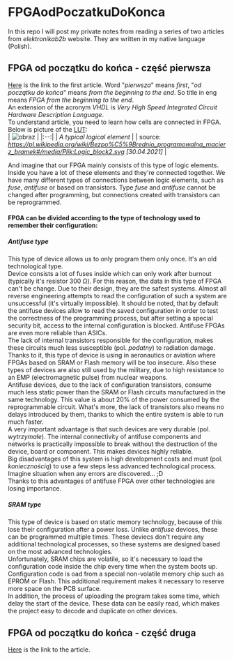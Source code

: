 # FPGAodPoczatkuDoKonca 
In this repo I will post my private notes from reading a series of two articles from *elektronikab2b* website. They are written in my native language (Polish). 

## FPGA od początku do końca - część pierwsza
[Here](https://elektronikab2b.pl/technika/1315-fpga-od-poczatku-do-konca-czesc-pierwsza) is the link to the first article. Word "*pierwsza*" means *first*, "*od początku do końca*" means *from the beginning to the end*. So title in eng means *FPGA from the beginning to the end*. <br/>
An extension of the acronym *VHDL* is *Very High Speed Integrated Circuit Hardware Description Language*. <br/>
To understand article, you need to learn how cells are connected in FPGA. Below is picture of the [LUT](https://electronics.stackexchange.com/questions/169532/what-is-an-lut-in-fpga): <br/>
| ![obraz](https://user-images.githubusercontent.com/43972902/116738433-b80d6f00-a9f2-11eb-984f-3b2807ed8838.png) |
|:--:|
| *A typical logical element* |
| source: *https://pl.wikipedia.org/wiki/Bezpo%C5%9Brednio_programowalna_macierz_bramek#/media/Plik:Logic_block2.svg [30.04.2021]* |

And imagine that our FPGA mainly consists of this type of logic elements. Inside you have a lot of these elements and they're connected together. We have many different types of connections between logic elements, such as *fuse*, *antifuse* or based on transistors. Type *fuse* and *antifuse* cannot be changed after programming, but connections created with transistors can be reprogrammed.

#### FPGA can be divided according to the type of technology used to remember their configuration: 
##### Antifuse type 
This type of device allows us to only program them only once. It's an old technological type. <br/>
Device consists a lot of fuses inside which can only work after burnout (typically it's resistor 300 Ω). For this reason, the data in this type of FPGA can't be change. Due to their design, they are the safest systems. Almost all reverse engineering attempts to read the configuration of such a system are unsuccessful (it's virtually impossible). It should be noted, that by default the antifuse devices allow to read the saved configuration in order to test the correctness of the programming process, but after setting a special security bit, access to the internal configuration is blocked. Antifuse FPGAs are even more reliable than ASICs. <br/> 
The lack of internal transistors responsible for the configuration, makes these circuits much less susceptible (pol. *podatny*) to radiation damage. Thanks to it, this type of device is using in aeronautics or aviation where FPGAs based on SRAM or Flash memory will be too insecure. Also these types of devices are also still used by the military, due to high resistance to an EMP (electromagnetic pulse) from nuclear weapons. <br/>
Antifuse devices, due to the lack of configuration transistors, consume much less static power than the SRAM or Flash circuits manufactured in the same technology. This value is about 20% of the power consumed by the reprogrammable circuit. What's more, the lack of transistors also means no delays introduced by them, thanks to which the entire system is able to run much faster. <br/>
A very important advantage is that such devices are very durable (pol. *wytrzymałe*). The internal connectivity of antifuse components and networks is practically impossible to break without the destruction of the device, board or component. This makes devices highly reliable. <br/>
Big disadvantages of this system is high development costs and must (pol. *koniecznością*) to use a few steps less advanced technological process. Imagine situation when any errors are discovered... ;D <br/>
Thanks to this advantages of antifuse FPGA over other technologies are losing importance. 
 
##### SRAM type
This type of device is based on static memory technology, because of this lose their configuration after a power loss. Unlike *antifuse* devices, these can be programmed multiple times. These deviecs don't require any additional technological processes, so these systems are designed based on the most advanced technologies. <br/>
Unfortunately, SRAM chips are volatile, so it's necessary to load the configuration code inside the chip every time when the system boots up. Configuration code is oad from a special non-volatile memory chip such as EPROM or Flash. This additional requirement makes it necessary to reserve more space on the PCB surface. <br/>
In addition, the process of uploading the program takes some time, which delay the start of the device. These data can be easily read, which makes the project easy to decode and duplicate on other devices. 

## FPGA od początku do końca - część druga
[Here](https://elektronikab2b.pl/technika/1468-fpga-od-poczatku-do-konca-czesc-druga) is the link to the article.












